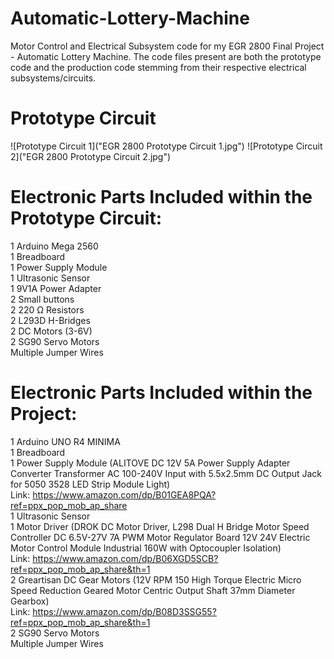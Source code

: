 # Automatic-Lottery-Machine
Motor Control and Electrical Subsystem code for my EGR 2800 Final Project - Automatic Lottery Machine. The code files present are both the prototype code and the production code stemming from their respective electrical subsystems/circuits. 

# Prototype Circuit
![Prototype Circuit 1]("EGR 2800 Prototype Circuit 1.jpg")
![Prototype Circuit 2]("EGR 2800 Prototype Circuit 2.jpg")

# Electronic Parts Included within the Prototype Circuit:
1 Arduino Mega 2560
<br>
1 Breadboard
<br>
1 Power Supply Module
<br>
1 Ultrasonic Sensor
<br>
1 9V1A Power Adapter
<br>
2 Small buttons
<br>
2 220 Ω Resistors
<br>
2 L293D H-Bridges
<br>
2 DC Motors (3-6V)
<br>
2 SG90 Servo Motors
<br>
Multiple Jumper Wires

# Electronic Parts Included within the Project:
1 Arduino UNO R4 MINIMA
<br>
1 Breadboard
<br>
1 Power Supply Module (ALITOVE DC 12V 5A Power Supply Adapter Converter Transformer AC 100-240V Input with 5.5x2.5mm DC Output Jack for 5050 3528 LED Strip Module Light)
<br>
  Link: https://www.amazon.com/dp/B01GEA8PQA?ref=ppx_pop_mob_ap_share
<br>
1 Ultrasonic Sensor
<br>
1 Motor Driver (DROK DC Motor Driver, L298 Dual H Bridge Motor Speed Controller DC 6.5V-27V 7A PWM Motor Regulator Board 12V 24V Electric Motor Control Module Industrial 160W with Optocoupler Isolation)
<br> 
    Link: https://www.amazon.com/dp/B06XGD5SCB?ref=ppx_pop_mob_ap_share&th=1
<br>
2 Greartisan DC Gear Motors (12V RPM 150 High Torque Electric Micro Speed Reduction Geared Motor Centric Output Shaft 37mm Diameter Gearbox)
<br>
  Link: https://www.amazon.com/dp/B08D3SSG55?ref=ppx_pop_mob_ap_share&th=1
<br>
2 SG90 Servo Motors
<br>
Multiple Jumper Wires
